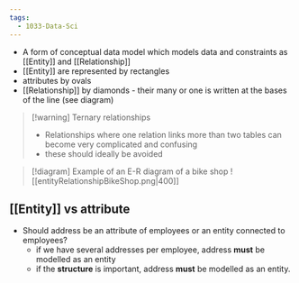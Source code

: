 ```yaml
---
tags:
  - 1033-Data-Sci
---
```

- A form of conceptual data model which models data and constraints as [[Entity]] and [[Relationship]]
- [[Entity]] are represented by rectangles
- attributes by ovals
- [[Relationship]] by diamonds - their many or one is written at the bases of the line (see diagram)

> [!warning] Ternary relationships
> - Relationships where one relation links more than two tables can become very complicated and confusing
> - these should ideally be avoided

> [!diagram] Example of an E-R diagram of a bike shop
> ![[entityRelationshipBikeShop.png|400]]
## [[Entity]] vs attribute
- Should address be an attribute of employees or an entity connected to employees?
	- if we have several addresses per employee, address **must** be modelled as an entity
	- if the **structure** is important, address **must** be modelled as an entity.



